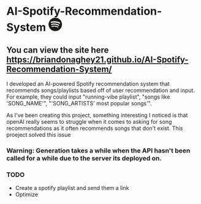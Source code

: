 # AI-Spotify-Recommendation-System <img src="spotify.webp" alt="AI-Spotify-Recommendation-System" width="35">

## You can view the site here https://briandonaghey21.github.io/AI-Spotify-Recommendation-System/

I developed an AI-powered Spotify recommendation system that recommends songs/playlists based off of user recommendation and input. For example, they could input "running-vibe playlist", "songs like 'SONG_NAME'", "'SONG_ARTISTS' most popular songs'".

As I've been creating this project, something interesting I noticed is that openAI really seems to struggle when it comes to asking for song recommendations as it often recommends songs that don't exist. This proeject solved this issue

### Warning: Generation takes a while when the API hasn't been called for a while due to the server its deployed on.

### TODO
- Create a spotify playlist and send them a link
- Optimize 
